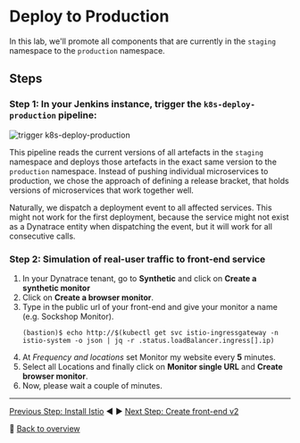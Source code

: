 # Deploy to Production

In this lab, we'll promote all components that are currently in the `staging` namespace to the `production` namespace.

## Steps

### Step 1: In your Jenkins instance, trigger the `k8s-deploy-production` pipeline:

![trigger k8s-deploy-production](../assets/trigger-k8s-deploy-production.png)

This pipeline reads the current versions of all artefacts in the `staging` namespace and deploys those artefacts in the exact same version to the `production` namespace. Instead of pushing individual microservices to production, we chose the approach of defining a release bracket, that holds versions of microservices that work together well.

Naturally, we dispatch a deployment event to all affected services. This might not work for the first deployment, because the service might not exist as a Dynatrace entity when dispatching the event, but it will work for all consecutive calls.

### Step 2: Simulation of real-user traffic to front-end service

1. In your Dynatrace tenant, go to **Synthetic** and click on **Create a synthetic monitor**
1. Click on **Create a browser monitor**.
1. Type in the public url of your front-end and give your monitor a name (e.g. Sockshop Monitor).
    ```
    (bastion)$ echo http://$(kubectl get svc istio-ingressgateway -n istio-system -o json | jq -r .status.loadBalancer.ingress[].ip)
    ```
1. At *Frequency and locations* set Monitor my website every **5** minutes.
1. Select all Locations and finally click on **Monitor single URL** and **Create browser monitor**.
1. Now, please wait a couple of minutes.

---
[Previous Step: Install Istio](../1_Install_Istio) :arrow_backward: :arrow_forward: [Next Step: Create front-end v2](../3_Create_front-end_v2)

:arrow_up_small: [Back to overview](../)
